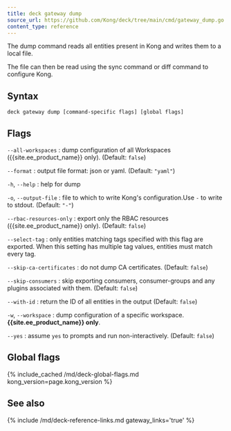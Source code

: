 ```yaml
---
title: deck gateway dump
source_url: https://github.com/Kong/deck/tree/main/cmd/gateway_dump.go
content_type: reference
---
```


The dump command reads all entities present in Kong
and writes them to a local file.

The file can then be read using the sync command or diff command to
configure Kong.

## Syntax

```
deck gateway dump [command-specific flags] [global flags]
```

## Flags

`--all-workspaces`
:  dump configuration of all Workspaces ({{site.ee_product_name}} only). (Default: `false`)

`--format`
:  output file format: json or yaml. (Default: `"yaml"`)

`-h`, `--help`
:  help for dump 

`-o`, `--output-file`
:  file to which to write Kong's configuration.Use `-` to write to stdout. (Default: `"-"`)

`--rbac-resources-only`
:  export only the RBAC resources ({{site.ee_product_name}} only). (Default: `false`)

`--select-tag`
:  only entities matching tags specified with this flag are exported.
When this setting has multiple tag values, entities must match every tag.

`--skip-ca-certificates`
:  do not dump CA certificates. (Default: `false`)

`--skip-consumers`
:  skip exporting consumers, consumer-groups and any plugins associated with them. (Default: `false`)

`--with-id`
:  return the ID of all entities in the output (Default: `false`)

`-w`, `--workspace`
:  dump configuration of a specific workspace. **{{site.ee_product_name}} only**.

`--yes`
:  assume `yes` to prompts and run non-interactively. (Default: `false`)



## Global flags

{% include_cached /md/deck-global-flags.md kong_version=page.kong_version %}

## See also

{% include /md/deck-reference-links.md gateway_links='true' %}

